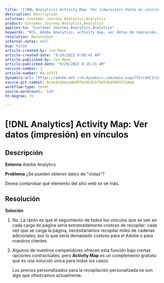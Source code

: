 ```yaml
---
title: "[!DNL Analytics] Activity Map: Ver (impresión) datos en vínculos"
description: Descripción
solution: Customer Journey Analytics,Analytics
product: Customer Journey Analytics,Analytics
applies-to: "Customer Journey Analytics,Analytics"
keywords: "KCS, Adobe Analytics, activity map, ver datos de impresión, vínculos, vistas"
resolution: Resolution
internal-notes: null
bug: false
article-created-by: Jim Menn
article-created-date: "9/20/2022 8:08:45 AM"
article-published-by: Jim Menn
article-published-date: "9/20/2022 8:18:21 AM"
version-number: 3
article-number: KA-15373
dynamics-url: "https://adobe-ent.crm.dynamics.com/main.aspx?forceUCI=1&pagetype=entityrecord&etn=knowledgearticle&id=80e75a6f-bb38-ed11-9db1-0022480866ad"
source-git-commit: 0c3e421beca46d9fe1952b1f98538a50697216a0
workflow-type: tm+mt
source-wordcount: '128'
ht-degree: 3%

---
```


# [!DNL Analytics] Activity Map: Ver datos (impresión) en vínculos

## Descripción


<b>Entorno</b>
Adobe Analytics

<b>Problema</b>
¿Se pueden obtener datos de &quot;vistas&quot;?

Desea comprobar qué elemento del sitio web se ve más.


## Resolución


<b>Solución</b>

1. No. La razón es que el seguimiento de todos los vínculos que se ven en cada carga de página sería extremadamente costoso de recopilar: cada vez que se carga la página, necesitaríamos recopilar miles de cadenas adicionales, por lo que sería demasiado costoso para el Adobe o para nuestros clientes.
2. Algunos de nuestros competidores ofrecen esta función bajo ciertas opciones contractuales, pero <b>Activity Map</b> es un complemento gratuito que es una solución única para todos los casos.

   Los precios personalizados para la recopilación personalizada no son algo que ofrezcamos actualmente.

